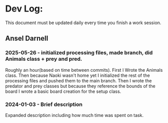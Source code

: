 # Dev Log:

This document must be updated daily every time you finish a work session.

## Ansel Darnell

### 2025-05-26 - initialized processing files, made branch, did Animals class + prey and pred.
Roughly an hour(based on time between commits). First I Wrote the Animals class. Then because Naoki wasn't home yet I initialized the rest of the processing files and pushed them to the main branch. Then I wrote the predator and prey classes but because they reference the bounds of the board I wrote a basic board creation for the setup class.

### 2024-01-03 - Brief description
Expanded description including how much time was spent on task.
